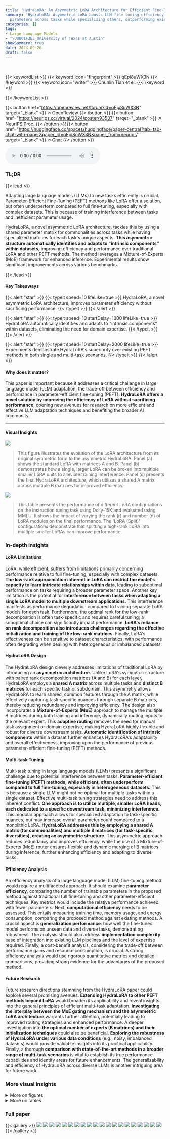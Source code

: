 ```yaml
---
title: 'HydraLoRA: An Asymmetric LoRA Architecture for Efficient Fine-Tuning'
summary: 'HydraLoRA: Asymmetric LoRA boosts LLM fine-tuning efficiency by sharing
  parameters across tasks while specializing others, outperforming existing methods.'
categories: []
tags:
- Large Language Models
- "\U0001F3E2 University of Texas at Austin"
showSummary: true
date: 2024-09-26
draft: false
---
```


<br>

{{< keywordList >}}
{{< keyword icon="fingerprint" >}} qEpi8uWX3N {{< /keyword >}}
{{< keyword icon="writer" >}} Chunlin Tian et el. {{< /keyword >}}
 
{{< /keywordList >}}

{{< button href="https://openreview.net/forum?id=qEpi8uWX3N" target="_blank" >}}
↗ OpenReview
{{< /button >}}
{{< button href="https://neurips.cc/virtual/2024/poster/93507" target="_blank" >}}
↗ NeurIPS Proc.
{{< /button >}}{{< button href="https://huggingface.co/spaces/huggingface/paper-central?tab=tab-chat-with-paper&paper_id=qEpi8uWX3N&paper_from=neurips" target="_blank" >}}
↗ Chat
{{< /button >}}



<audio controls>
    <source src="https://ai-paper-reviewer.com/qEpi8uWX3N/podcast.wav" type="audio/wav">
    Your browser does not support the audio element.
</audio>


### TL;DR


{{< lead >}}

Adapting large language models (LLMs) to new tasks efficiently is crucial.  Parameter-Efficient Fine-Tuning (PEFT) methods like LoRA offer a solution, but often underperform compared to full fine-tuning, especially with complex datasets. This is because of training interference between tasks and inefficient parameter usage. 

HydraLoRA, a novel asymmetric LoRA architecture, tackles this by using a shared parameter matrix for commonalities across tasks while having specialized matrices for each task's unique aspects. **This asymmetric structure automatically identifies and adapts to "intrinsic components" within datasets**, improving efficiency and performance over traditional LoRA and other PEFT methods.  The method leverages a Mixture-of-Experts (MoE) framework for enhanced inference.  Experimental results show significant improvements across various benchmarks.

{{< /lead >}}


#### Key Takeaways

{{< alert "star" >}}
{{< typeit speed=10 lifeLike=true >}} HydraLoRA, a novel asymmetric LoRA architecture, improves parameter efficiency without sacrificing performance. {{< /typeit >}}
{{< /alert >}}

{{< alert "star" >}}
{{< typeit speed=10 startDelay=1000 lifeLike=true >}} HydraLoRA automatically identifies and adapts to "intrinsic components" within datasets, eliminating the need for domain expertise. {{< /typeit >}}
{{< /alert >}}

{{< alert "star" >}}
{{< typeit speed=10 startDelay=2000 lifeLike=true >}} Experiments demonstrate HydraLoRA's superiority over existing PEFT methods in both single and multi-task scenarios. {{< /typeit >}}
{{< /alert >}}

#### Why does it matter?
This paper is important because it addresses a critical challenge in large language model (LLM) adaptation: the trade-off between efficiency and performance in parameter-efficient fine-tuning (PEFT).  **HydraLoRA offers a novel solution by improving the efficiency of LoRA without sacrificing performance**, opening new avenues for research on more efficient and effective LLM adaptation techniques and benefiting the broader AI community.

------
#### Visual Insights



![](https://ai-paper-reviewer.com/qEpi8uWX3N/figures_1_1.jpg)

> This figure illustrates the evolution of the LoRA architecture from its original symmetric form to the asymmetric HydraLoRA.  Panel (a) shows the standard LoRA with matrices A and B. Panel (b) demonstrates how a single, larger LoRA can be broken into multiple smaller LoRA units to alleviate training interference. Panel (c) presents the final HydraLoRA architecture, which utilizes a shared A matrix across multiple B matrices for improved efficiency.





![](https://ai-paper-reviewer.com/qEpi8uWX3N/tables_2_1.jpg)

> This table presents the performance of different LoRA configurations on the instruction tuning task using Dolly-15K and evaluated using MMLU. It shows the impact of varying the rank (r) and number (n) of LoRA modules on the final performance.  The 'LoRA (Split)' configurations demonstrate that splitting a high-rank LoRA into multiple smaller LoRAs can improve performance.





### In-depth insights


#### LoRA Limitations
LoRA, while efficient, suffers from limitations primarily concerning performance relative to full fine-tuning, especially with complex datasets.  **The low-rank approximation inherent in LoRA can restrict the model's capacity to learn intricate relationships within data**, leading to suboptimal performance on tasks requiring a broader parameter space.  Another key limitation is the potential for **interference between tasks when adapting a single LoRA model to multiple downstream applications**. This interference manifests as performance degradation compared to training separate LoRA models for each task.  Furthermore, the optimal rank for the low-rank decomposition is often task-specific and requires careful tuning; a suboptimal choice can significantly impact performance. **LoRA's reliance on rank decomposition also introduces challenges regarding the effective initialization and training of the low-rank matrices.**  Finally, LoRA's effectiveness can be sensitive to dataset characteristics, with performance often degrading when dealing with heterogeneous or imbalanced datasets.

#### HydraLoRA Design
The HydraLoRA design cleverly addresses limitations of traditional LoRA by introducing an **asymmetric architecture**. Unlike LoRA's symmetric structure with paired rank decomposition matrices (A and B) for each layer, HydraLoRA employs a **shared A matrix** across multiple tasks and **distinct B matrices** for each specific task or subdomain. This asymmetry allows HydraLoRA to learn shared, common features through the A matrix, while effectively capturing task-specific nuances through separate B matrices, thereby reducing redundancy and improving efficiency.  The design also incorporates a **Mixture-of-Experts (MoE)** approach to manage the multiple B matrices during both training and inference, dynamically routing inputs to the relevant expert. This **adaptive routing** removes the need for manual task assignment or domain expertise, making HydraLoRA highly flexible and robust for diverse downstream tasks.  **Automatic identification of intrinsic components** within a dataset further enhances HydraLoRA's adaptability and overall effectiveness, improving upon the performance of previous parameter-efficient fine-tuning (PEFT) methods.

#### Multi-task Tuning
Multi-task tuning in large language models (LLMs) presents a significant challenge due to potential interference between tasks.  **Parameter-efficient fine-tuning (PEFT) methods, while efficient, often underperform compared to full fine-tuning, especially in heterogeneous datasets.**  This is because a single LLM might not be optimal for multiple tasks within a single dataset.  Effective multi-task tuning strategies need to address this inherent conflict.  **One approach is to utilize multiple, smaller LoRA heads, each dedicated to a specific downstream task, minimizing interference.**  This modular approach allows for specialized adaptation to task-specific nuances, but may increase overall parameter count compared to a monolithic LoRA.  **HydraLoRA addresses this by employing a shared A matrix (for commonalities) and multiple B matrices (for task-specific diversities), creating an asymmetric structure.**  This asymmetric approach reduces redundancy and improves efficiency, while the use of a Mixture-of-Experts (MoE) router ensures flexible and dynamic merging of B matrices during inference, further enhancing efficiency and adapting to diverse tasks.

#### Efficiency Analysis
An efficiency analysis of a large language model (LLM) fine-tuning method would require a multifaceted approach.  It should examine **parameter efficiency**, comparing the number of trainable parameters in the proposed method against traditional full fine-tuning and other parameter-efficient techniques.  Key metrics would include the relative performance achieved with fewer parameters. Next, **computational efficiency** needs to be assessed. This entails measuring training time, memory usage, and energy consumption, comparing the proposed method against existing methods.  A crucial aspect is **generalization performance**: how well the fine-tuned model performs on unseen data and diverse tasks, demonstrating robustness.  The analysis should also address **implementation complexity**: ease of integration into existing LLM pipelines and the level of expertise required.  Finally, a cost-benefit analysis, considering the trade-off between performance gains and resource consumption, is crucial.  A strong efficiency analysis would use rigorous quantitative metrics and detailed comparisons, providing strong evidence for the advantages of the proposed method.

#### Future Research
Future research directions stemming from the HydraLoRA paper could explore several promising avenues.  **Extending HydraLoRA to other PEFT methods beyond LoRA** would broaden its applicability and reveal insights into the general principles of efficient multi-task adaptation.  **Investigating the interplay between the MoE gating mechanism and the asymmetric LoRA architecture** warrants further attention, potentially leading to improved routing strategies and enhanced performance. A deeper investigation into **the optimal number of experts (B matrices) and their initialization techniques** could also be beneficial.  **Exploring the robustness of HydraLoRA under various data conditions** (e.g., noisy, imbalanced datasets) would provide valuable insights into its practical applicability. Finally, a thorough **comparison with state-of-the-art methods in a broader range of multi-task scenarios** is vital to establish its true performance capabilities and identify areas for future enhancements.  The generalizability and efficiency of HydraLoRA across diverse LLMs is another intriguing area for future work.


### More visual insights

<details>
<summary>More on figures
</summary>


![](https://ai-paper-reviewer.com/qEpi8uWX3N/figures_2_1.jpg)

> The figure shows two lines representing the performance of 'Full Parameter Fine-tuning' and 'Parameter-Efficient Fine-tuning' methods as corpus heterogeneity increases.  The line representing full fine-tuning shows a relatively small decrease in performance as heterogeneity increases, while the parameter-efficient line shows a much steeper decline. The difference between the two lines (the gap) widens as heterogeneity increases, illustrating the limitation of parameter-efficient methods when dealing with diverse datasets.


![](https://ai-paper-reviewer.com/qEpi8uWX3N/figures_3_1.jpg)

> This figure uses t-SNE to visualize the parameters of LoRA modules trained on different subtasks of the Dolly-15K dataset.  It shows that the parameters of matrix A (even submodules) are similar across different tasks, while the parameters of matrix B (odd submodules) are distinct, highlighting the role of matrix B in task-specific adaptation.


![](https://ai-paper-reviewer.com/qEpi8uWX3N/figures_4_1.jpg)

> This figure illustrates the architecture and workflow of HydraLoRA, a novel asymmetric LoRA architecture.  The fine-tuning process involves an adaptive identification and initialization of intrinsic components, followed by a training phase using a Mixture-of-Experts (MoE) router to segregate training samples. During inference, multiple B matrices are merged dynamically using a trained router. This figure shows the process of both fine-tuning and inference phases.


![](https://ai-paper-reviewer.com/qEpi8uWX3N/figures_7_1.jpg)

> This figure compares the energy consumption (in kWh) and latency (in hours) of different LoRA approaches during the fine-tuning process of the LLaMA2-7B model on the GSM-8K dataset.  The energy consumption is broken down by CPU, GPU, and RAM usage.  The latency is shown as a single value for each approach. The different LoRA approaches compared include LoRA with ranks 8, 16, and 32, LoRA-Split (4x8), and HydraLoRA.


![](https://ai-paper-reviewer.com/qEpi8uWX3N/figures_7_2.jpg)

> The figure displays the performance comparison of HydraLoRA with ablation studies across three benchmarks: Mmlu, Medical, and Law.  It shows the performance drop when removing the MoE architecture, the gating mechanism, and the Hydra architecture itself, demonstrating the contribution of each component to the overall performance of HydraLoRA.


![](https://ai-paper-reviewer.com/qEpi8uWX3N/figures_8_1.jpg)

> This figure shows the number of clusters identified by three different methods: a statically defined number of clusters (Static), the k-means clustering algorithm (K-means), and the DBSCAN density-based clustering algorithm (DBSCAN).  The x-axis represents the trial number, while the y-axis shows the number of clusters identified in each trial.  The figure illustrates the variation in the number of clusters identified by each method across multiple trials, highlighting the different behavior and sensitivity of each algorithm to data characteristics and variations across trials.


![](https://ai-paper-reviewer.com/qEpi8uWX3N/figures_8_2.jpg)

> This figure shows the performance of HydraLoRA on the MMLU benchmark with different numbers of clusters (N) generated by k-means.  The x-axis represents the number of clusters (N), ranging from 1 to 5. The y-axis shows the model's performance, measured as a percentage. The figure demonstrates that the performance of HydraLoRA is relatively insensitive to the number of clusters within a reasonable range, with only a small performance drop when using 5 clusters compared to the optimal number of clusters (3 or 4).


![](https://ai-paper-reviewer.com/qEpi8uWX3N/figures_16_1.jpg)

> This figure presents a t-SNE visualization of the parameters of LoRA modules fine-tuned on three different subtasks of the Dolly-15K dataset. It shows that the parameters of matrix A are similar across different tasks, while the parameters of matrix B are distinct. This observation supports the hypothesis that matrix A captures commonalities across tasks, while matrix B adapts to task-specific diversities.


![](https://ai-paper-reviewer.com/qEpi8uWX3N/figures_16_2.jpg)

> This figure presents a breakdown analysis of LoRA modules using t-SNE visualization. It compares fine-tuned LoRA modules trained on the full GSM8K dataset and its three subsets, each fine-tuned with a different LoRA.  The visualization highlights the differences in the A and B matrices across different tasks, showing that the variations primarily stem from the B matrices. This observation supports the paper's hypothesis that a shared A matrix and multiple B matrices are more effective for efficient fine-tuning.


</details>




<details>
<summary>More on tables
</summary>


![](https://ai-paper-reviewer.com/qEpi8uWX3N/tables_5_1.jpg)
> This table compares the performance of several parameter-efficient fine-tuning (PEFT) methods and full fine-tuning on a single domain across various benchmarks (MMLU, Medical, Law, HumanEval, GSM8K).  It shows the performance improvements achieved by different approaches (LoRA, AdaLoRA, HydraLoRA, etc.) in terms of percentage parameter usage, the number of A and B matrices, and the performance on each benchmark. Note that some benchmarks used 8-shot learning while others used zero-shot learning.

![](https://ai-paper-reviewer.com/qEpi8uWX3N/tables_6_1.jpg)
> This table compares the performance of several parameter-efficient fine-tuning (PEFT) methods, including HydraLoRA, across multiple tasks on a mixed-domain benchmark (BBH).  It evaluates performance using the base LLMs LLaMA2-7B and LLaMA2-13B with 3-shot settings. The metrics include overall performance, the number of A and B matrices used during training and inference, and the percentage of parameters tuned.

![](https://ai-paper-reviewer.com/qEpi8uWX3N/tables_17_1.jpg)
> This table compares the performance of HydraLoRA against other parameter-efficient fine-tuning (PEFT) methods and full fine-tuning on several downstream tasks within a single domain.  The metrics evaluated include performance on the MMLU, Medical, Law, and HumanEval benchmarks, as well as P@1 and P@10 on GSM8K.  The number of trainable parameters (#Params) for each method is also shown, along with the number of A and B matrices used in HydraLoRA.

</details>




### Full paper

{{< gallery >}}
<img src="https://ai-paper-reviewer.com/qEpi8uWX3N/1.png" class="grid-w50 md:grid-w33 xl:grid-w25" />
<img src="https://ai-paper-reviewer.com/qEpi8uWX3N/2.png" class="grid-w50 md:grid-w33 xl:grid-w25" />
<img src="https://ai-paper-reviewer.com/qEpi8uWX3N/3.png" class="grid-w50 md:grid-w33 xl:grid-w25" />
<img src="https://ai-paper-reviewer.com/qEpi8uWX3N/4.png" class="grid-w50 md:grid-w33 xl:grid-w25" />
<img src="https://ai-paper-reviewer.com/qEpi8uWX3N/5.png" class="grid-w50 md:grid-w33 xl:grid-w25" />
<img src="https://ai-paper-reviewer.com/qEpi8uWX3N/6.png" class="grid-w50 md:grid-w33 xl:grid-w25" />
<img src="https://ai-paper-reviewer.com/qEpi8uWX3N/7.png" class="grid-w50 md:grid-w33 xl:grid-w25" />
<img src="https://ai-paper-reviewer.com/qEpi8uWX3N/8.png" class="grid-w50 md:grid-w33 xl:grid-w25" />
<img src="https://ai-paper-reviewer.com/qEpi8uWX3N/9.png" class="grid-w50 md:grid-w33 xl:grid-w25" />
<img src="https://ai-paper-reviewer.com/qEpi8uWX3N/10.png" class="grid-w50 md:grid-w33 xl:grid-w25" />
<img src="https://ai-paper-reviewer.com/qEpi8uWX3N/11.png" class="grid-w50 md:grid-w33 xl:grid-w25" />
<img src="https://ai-paper-reviewer.com/qEpi8uWX3N/12.png" class="grid-w50 md:grid-w33 xl:grid-w25" />
<img src="https://ai-paper-reviewer.com/qEpi8uWX3N/13.png" class="grid-w50 md:grid-w33 xl:grid-w25" />
<img src="https://ai-paper-reviewer.com/qEpi8uWX3N/14.png" class="grid-w50 md:grid-w33 xl:grid-w25" />
<img src="https://ai-paper-reviewer.com/qEpi8uWX3N/15.png" class="grid-w50 md:grid-w33 xl:grid-w25" />
<img src="https://ai-paper-reviewer.com/qEpi8uWX3N/16.png" class="grid-w50 md:grid-w33 xl:grid-w25" />
<img src="https://ai-paper-reviewer.com/qEpi8uWX3N/17.png" class="grid-w50 md:grid-w33 xl:grid-w25" />
<img src="https://ai-paper-reviewer.com/qEpi8uWX3N/18.png" class="grid-w50 md:grid-w33 xl:grid-w25" />
<img src="https://ai-paper-reviewer.com/qEpi8uWX3N/19.png" class="grid-w50 md:grid-w33 xl:grid-w25" />
<img src="https://ai-paper-reviewer.com/qEpi8uWX3N/20.png" class="grid-w50 md:grid-w33 xl:grid-w25" />
{{< /gallery >}}